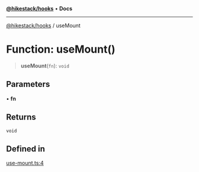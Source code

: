 [**@hikestack/hooks**](/official/reference/hooks/index.md) • **Docs**

***

[@hikestack/hooks](/official/reference/hooks/globals.md) / useMount

# Function: useMount()

> **useMount**(`fn`): `void`

## Parameters

• **fn**

## Returns

`void`

## Defined in

[use-mount.ts:4](https://github.com/hikestack/hike/blob/25d344bbdfe0453d4900cd57dd6b39277250a015/packages/hooks/src/use-mount.ts#L4)
